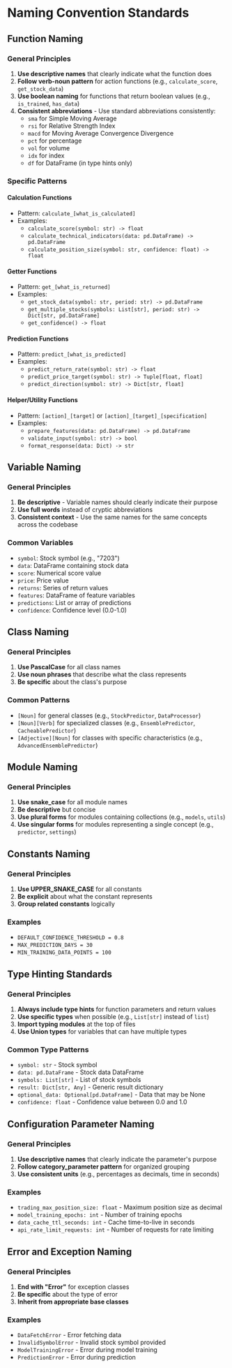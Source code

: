 # Naming Convention Standards

## Function Naming

### General Principles
1. **Use descriptive names** that clearly indicate what the function does
2. **Follow verb-noun pattern** for action functions (e.g., `calculate_score`, `get_stock_data`)
3. **Use boolean naming** for functions that return boolean values (e.g., `is_trained`, `has_data`)
4. **Consistent abbreviations** - Use standard abbreviations consistently:
   - `sma` for Simple Moving Average
   - `rsi` for Relative Strength Index
   - `macd` for Moving Average Convergence Divergence
   - `pct` for percentage
   - `vol` for volume
   - `idx` for index
   - `df` for DataFrame (in type hints only)

### Specific Patterns

#### Calculation Functions
- Pattern: `calculate_[what_is_calculated]`
- Examples:
  - `calculate_score(symbol: str) -> float`
  - `calculate_technical_indicators(data: pd.DataFrame) -> pd.DataFrame`
  - `calculate_position_size(symbol: str, confidence: float) -> float`

#### Getter Functions
- Pattern: `get_[what_is_returned]`
- Examples:
  - `get_stock_data(symbol: str, period: str) -> pd.DataFrame`
  - `get_multiple_stocks(symbols: List[str], period: str) -> Dict[str, pd.DataFrame]`
  - `get_confidence() -> float`

#### Prediction Functions
- Pattern: `predict_[what_is_predicted]`
- Examples:
  - `predict_return_rate(symbol: str) -> float`
  - `predict_price_target(symbol: str) -> Tuple[float, float]`
  - `predict_direction(symbol: str) -> Dict[str, float]`

#### Helper/Utility Functions
- Pattern: `[action]_[target]` or `[action]_[target]_[specification]`
- Examples:
  - `prepare_features(data: pd.DataFrame) -> pd.DataFrame`
  - `validate_input(symbol: str) -> bool`
  - `format_response(data: Dict) -> str`

## Variable Naming

### General Principles
1. **Be descriptive** - Variable names should clearly indicate their purpose
2. **Use full words** instead of cryptic abbreviations
3. **Consistent context** - Use the same names for the same concepts across the codebase

### Common Variables
- `symbol`: Stock symbol (e.g., "7203")
- `data`: DataFrame containing stock data
- `score`: Numerical score value
- `price`: Price value
- `returns`: Series of return values
- `features`: DataFrame of feature variables
- `predictions`: List or array of predictions
- `confidence`: Confidence level (0.0-1.0)

## Class Naming

### General Principles
1. **Use PascalCase** for all class names
2. **Use noun phrases** that describe what the class represents
3. **Be specific** about the class's purpose

### Common Patterns
- `[Noun]` for general classes (e.g., `StockPredictor`, `DataProcessor`)
- `[Noun][Verb]` for specialized classes (e.g., `EnsemblePredictor`, `CacheablePredictor`)
- `[Adjective][Noun]` for classes with specific characteristics (e.g., `AdvancedEnsemblePredictor`)

## Module Naming

### General Principles
1. **Use snake_case** for all module names
2. **Be descriptive** but concise
3. **Use plural forms** for modules containing collections (e.g., `models`, `utils`)
4. **Use singular forms** for modules representing a single concept (e.g., `predictor`, `settings`)

## Constants Naming

### General Principles
1. **Use UPPER_SNAKE_CASE** for all constants
2. **Be explicit** about what the constant represents
3. **Group related constants** logically

### Examples
- `DEFAULT_CONFIDENCE_THRESHOLD = 0.8`
- `MAX_PREDICTION_DAYS = 30`
- `MIN_TRAINING_DATA_POINTS = 100`

## Type Hinting Standards

### General Principles
1. **Always include type hints** for function parameters and return values
2. **Use specific types** when possible (e.g., `List[str]` instead of `list`)
3. **Import typing modules** at the top of files
4. **Use Union types** for variables that can have multiple types

### Common Type Patterns
- `symbol: str` - Stock symbol
- `data: pd.DataFrame` - Stock data DataFrame
- `symbols: List[str]` - List of stock symbols
- `result: Dict[str, Any]` - Generic result dictionary
- `optional_data: Optional[pd.DataFrame]` - Data that may be None
- `confidence: float` - Confidence value between 0.0 and 1.0

## Configuration Parameter Naming

### General Principles
1. **Use descriptive names** that clearly indicate the parameter's purpose
2. **Follow category_parameter pattern** for organized grouping
3. **Use consistent units** (e.g., percentages as decimals, time in seconds)

### Examples
- `trading_max_position_size: float` - Maximum position size as decimal
- `model_training_epochs: int` - Number of training epochs
- `data_cache_ttl_seconds: int` - Cache time-to-live in seconds
- `api_rate_limit_requests: int` - Number of requests for rate limiting

## Error and Exception Naming

### General Principles
1. **End with "Error"** for exception classes
2. **Be specific** about the type of error
3. **Inherit from appropriate base classes**

### Examples
- `DataFetchError` - Error fetching data
- `InvalidSymbolError` - Invalid stock symbol provided
- `ModelTrainingError` - Error during model training
- `PredictionError` - Error during prediction